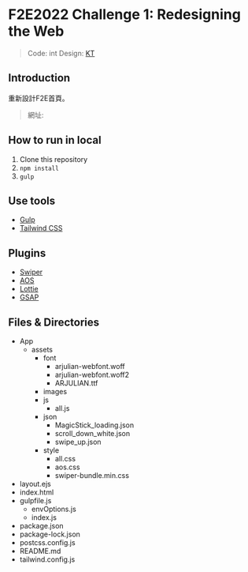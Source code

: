 # F2E2022 Challenge 1: Redesigning the Web
> Code: int
> Design: [KT](https://2022.thef2e.com/users/12061579703802991521)
## Introduction
重新設計F2E首頁。
>網址: 

## How to run in local
1. Clone this repository
2. ```npm install```
3. ```gulp```

## Use tools
- [Gulp](https://gulpjs.com/)
- [Tailwind CSS](https://tailwindcss.com/)

## Plugins
- [Swiper](https://swiperjs.com/)
- [AOS](https://michalsnik.github.io/aos/)
- [Lottie](https://airbnb.io/lottie/#/)
- [GSAP](https://greensock.com/gsap/)

## Files & Directories
* App
  * assets
    * font
      * arjulian-webfont.woff
      * arjulian-webfont.woff2
      * ARJULIAN.ttf
    * images
    * js
      * all.js
    * json
      * MagicStick_loading.json
      * scroll_down_white.json
      * swipe_up.json
    * style
      * all.css
      * aos.css
      * swiper-bundle.min.css
* layout.ejs
* index.html
* gulpfile.js
  * envOptions.js
  * index.js
* package.json
* package-lock.json
* postcss.config.js
* README.md
* tailwind.config.js